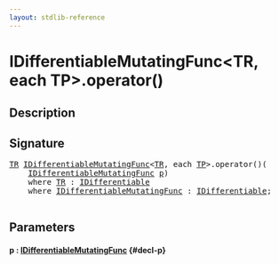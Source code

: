 ```yaml
---
layout: stdlib-reference
---
```


# IDifferentiableMutatingFunc\<TR, each TP\>\.operator\(\)

## Description





## Signature 

<pre>
<a href="/stdlib-reference/interfaces/idifferentiablemutatingfunc-01fn/index#typeparam-TR" class="code_type">TR</a> <a href="/stdlib-reference/interfaces/idifferentiablemutatingfunc-01fn/index" class="code_type">IDifferentiableMutatingFunc</a>&lt;<a href="/stdlib-reference/interfaces/idifferentiablemutatingfunc-01fn/index#typeparam-TR" class="code_type">TR</a>, <span class="code_keyword">each</span> <a href="/stdlib-reference/interfaces/idifferentiablemutatingfunc-01fn/index#typeparam-TP" class="code_type">TP</a>&gt;.operator()(
    <a href="/stdlib-reference/interfaces/idifferentiablemutatingfunc-01fn/index" class="code_type">IDifferentiableMutatingFunc</a> <a href="/stdlib-reference/interfaces/idifferentiablemutatingfunc-01fn/operatorx28x29#decl-p" class="code_param">p</a>)
    <span class='code_keyword'>where</span> <a href="/stdlib-reference/interfaces/idifferentiablemutatingfunc-01fn/index#typeparam-TR" class="code_type">TR</a> : <a href="/stdlib-reference/interfaces/idifferentiable-01/index" class="code_type">IDifferentiable</a>
    <span class='code_keyword'>where</span> <a href="/stdlib-reference/interfaces/idifferentiablemutatingfunc-01fn/index" class="code_type">IDifferentiableMutatingFunc</a> : <a href="/stdlib-reference/interfaces/idifferentiable-01/index" class="code_type">IDifferentiable</a>;

</pre>

## Parameters

#### p  : [IDifferentiableMutatingFunc](/stdlib-reference/interfaces/idifferentiablemutatingfunc-01fn/index) {#decl-p}

